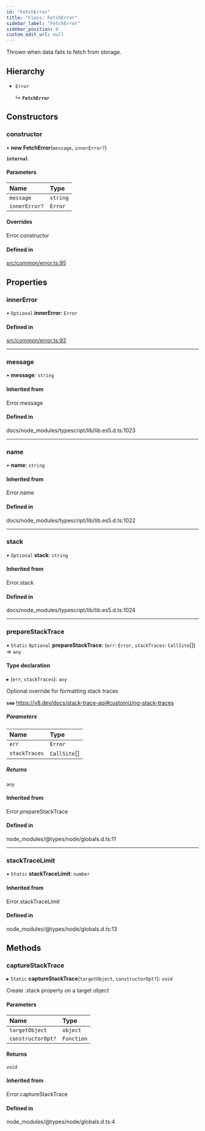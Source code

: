 ```yaml
---
id: "FetchError"
title: "Class: FetchError"
sidebar_label: "FetchError"
sidebar_position: 0
custom_edit_url: null
---
```


Thrown when data fails to fetch from storage.

## Hierarchy

- `Error`

  ↳ **`FetchError`**

## Constructors

### constructor

• **new FetchError**(`message`, `innerError?`)

**`internal`**

#### Parameters

| Name          | Type     |
| :------------ | :------- |
| `message`     | `string` |
| `innerError?` | `Error`  |

#### Overrides

Error.constructor

#### Defined in

[src/common/error.ts:95](https://github.com/PrasoonPratham/nftlabs-sdk-ts/blob/68c3596/src/common/error.ts#L95)

## Properties

### innerError

• `Optional` **innerError**: `Error`

#### Defined in

[src/common/error.ts:92](https://github.com/PrasoonPratham/nftlabs-sdk-ts/blob/68c3596/src/common/error.ts#L92)

---

### message

• **message**: `string`

#### Inherited from

Error.message

#### Defined in

docs/node_modules/typescript/lib/lib.es5.d.ts:1023

---

### name

• **name**: `string`

#### Inherited from

Error.name

#### Defined in

docs/node_modules/typescript/lib/lib.es5.d.ts:1022

---

### stack

• `Optional` **stack**: `string`

#### Inherited from

Error.stack

#### Defined in

docs/node_modules/typescript/lib/lib.es5.d.ts:1024

---

### prepareStackTrace

▪ `Static` `Optional` **prepareStackTrace**: (`err`: `Error`, `stackTraces`: `CallSite`[]) => `any`

#### Type declaration

▸ (`err`, `stackTraces`): `any`

Optional override for formatting stack traces

**`see`** https://v8.dev/docs/stack-trace-api#customizing-stack-traces

##### Parameters

| Name          | Type         |
| :------------ | :----------- |
| `err`         | `Error`      |
| `stackTraces` | `CallSite`[] |

##### Returns

`any`

#### Inherited from

Error.prepareStackTrace

#### Defined in

node_modules/@types/node/globals.d.ts:11

---

### stackTraceLimit

▪ `Static` **stackTraceLimit**: `number`

#### Inherited from

Error.stackTraceLimit

#### Defined in

node_modules/@types/node/globals.d.ts:13

## Methods

### captureStackTrace

▸ `Static` **captureStackTrace**(`targetObject`, `constructorOpt?`): `void`

Create .stack property on a target object

#### Parameters

| Name              | Type       |
| :---------------- | :--------- |
| `targetObject`    | `object`   |
| `constructorOpt?` | `Function` |

#### Returns

`void`

#### Inherited from

Error.captureStackTrace

#### Defined in

node_modules/@types/node/globals.d.ts:4
